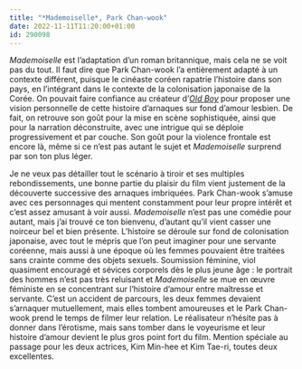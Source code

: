 ```yaml
---
title: "*Mademoiselle*, Park Chan-wook"
date: 2022-11-11T11:20:00+01:00
id: 290098 
---
```


*Mademoiselle* est l’adaptation d’un roman britannique, mais cela ne se voit pas du tout. Il faut dire que Park Chan-wook l’a entièrement adapté à un contexte différent, puisque le cinéaste coréen rapatrie l’histoire dans son pays, en l’intégrant dans le contexte de la colonisation japonaise de la Corée. On pouvait faire confiance au créateur d’[*Old Boy*](https://voiretmanger.fr/old-boy-park/) pour proposer une vision personnelle de cette histoire d’arnaques sur fond d’amour lesbien. De fait, on retrouve son goût pour la mise en scène sophistiquée, ainsi que pour la narration déconstruite, avec une intrigue qui se déploie progressivement et par couche. Son goût pour la violence frontale est encore là, même si ce n’est pas autant le sujet et *Mademoiselle* surprend par son ton plus léger.

Je ne veux pas détailler tout le scénario à tiroir et ses multiples rebondissements, une bonne partie du plaisir du film vient justement de la découverte successive des arnaques imbriquées. Park Chan-wook s’amuse avec ces personnages qui mentent constamment pour leur propre intérêt et c’est assez amusant à voir aussi. *Mademoiselle* n’est pas une comédie pour autant, mais j’ai trouvé ce ton bienvenu, d’autant qu’il vient casser une noirceur bel et bien présente. L’histoire se déroule sur fond de colonisation japonaise, avec tout le mépris que l’on peut imaginer pour une servante coréenne, mais aussi à une époque où les femmes pouvaient être traitées sans crainte comme des objets sexuels. Soumission féminine, viol quasiment encouragé et sévices corporels dès le plus jeune âge : le portrait des hommes n’est pas très reluisant et *Mademoiselle* se mue en œuvre féministe en se concentrant sur l’histoire d’amour entre maîtresse et servante. C’est un accident de parcours, les deux femmes devaient s’arnaquer mutuellement, mais elles tombent amoureuses et le Park Chan-wook prend le temps de filmer leur relation. Le réalisateur n’hésite pas à donner dans l’érotisme, mais sans tomber dans le voyeurisme et leur histoire d’amour devient le plus gros point fort du film. Mention spéciale au passage pour les deux actrices, Kim Min-hee et Kim Tae-ri, toutes deux excellentes. 


